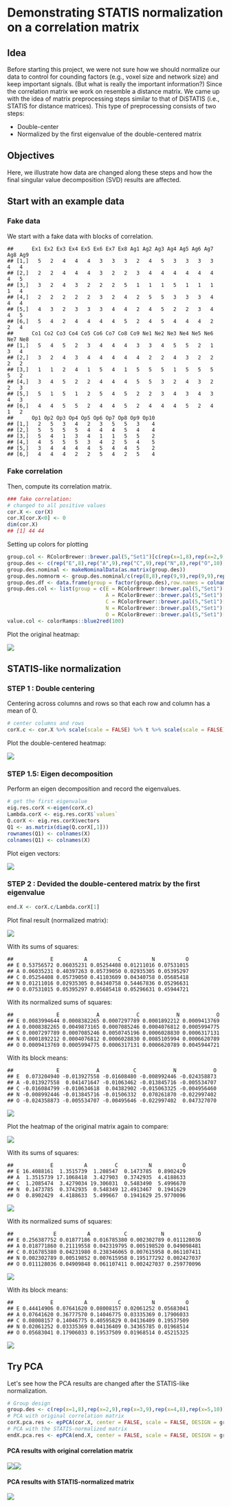 Demonstrating STATIS normalization on a correlation matrix
================

Idea
----

Before starting this project, we were not sure how we should normalize our data to control for counding factors (e.g., voxel size and network size) and keep important signals. (But what is really the important information?) Since the correlation matrix we work on resemble a distance matrix. We came up with the idea of matrix preprocessing steps similar to that of DiSTATIS (i.e., STATIS for distance matrices). This type of preprocessing consists of two steps:

-   Double-center
-   Normalized by the first eigenvalue of the double-centered matrix

Objectives
----------

Here, we illustrate how data are changed along these steps and how the final singular value decomposition (SVD) results are affected.

Start with an example data
--------------------------

### Fake data

We start with a fake data with blocks of correlation.

    ##      Ex1 Ex2 Ex3 Ex4 Ex5 Ex6 Ex7 Ex8 Ag1 Ag2 Ag3 Ag4 Ag5 Ag6 Ag7 Ag8 Ag9
    ## [1,]   5   2   4   4   4   3   3   3   2   4   5   3   3   3   3   4   4
    ## [2,]   2   2   4   4   4   3   2   2   3   4   4   4   4   4   4   4   5
    ## [3,]   3   2   4   3   2   2   2   5   1   1   1   5   1   1   1   1   4
    ## [4,]   2   2   2   2   2   3   2   4   2   5   5   3   3   3   4   4   4
    ## [5,]   4   3   2   3   3   3   4   4   2   4   5   2   2   3   4   4   5
    ## [6,]   5   4   2   4   4   4   4   5   2   4   5   4   4   4   2   2   4
    ##      Co1 Co2 Co3 Co4 Co5 Co6 Co7 Co8 Co9 Ne1 Ne2 Ne3 Ne4 Ne5 Ne6 Ne7 Ne8
    ## [1,]   5   4   5   2   3   4   4   4   3   3   4   5   5   2   1   3   4
    ## [2,]   3   2   4   3   4   4   4   4   4   2   2   4   3   2   2   2   2
    ## [3,]   1   1   2   4   1   5   4   1   5   5   5   1   5   5   5   5   2
    ## [4,]   3   4   5   2   2   4   4   4   5   5   3   2   4   3   2   2   3
    ## [5,]   5   1   5   1   2   5   4   5   2   2   3   4   3   4   3   4   3
    ## [6,]   4   4   5   5   2   4   4   5   2   4   4   4   5   2   4   1   2
    ##      Op1 Op2 Op3 Op4 Op5 Op6 Op7 Op8 Op9 Op10
    ## [1,]   2   5   3   4   2   3   5   5   3    4
    ## [2,]   5   5   5   5   4   4   4   5   4    4
    ## [3,]   5   4   1   3   4   1   1   5   5    2
    ## [4,]   4   5   5   5   3   4   2   5   4    5
    ## [5,]   3   4   4   4   4   5   4   4   5    2
    ## [6,]   4   4   4   2   2   5   4   2   5    4

### Fake correlation

Then, compute its correlation matrix.

``` r
### fake correlation:
# changed to all positive values
cor.X <- cor(X)
cor.X[cor.X<0] <- 0
dim(cor.X)
## [1] 44 44
```

Setting up colors for plotting

``` r
group.col <- RColorBrewer::brewer.pal(5,"Set1")[c(rep(x=1,8),rep(x=2,9),rep(x=3,9),rep(x=4,8),rep(x=5,10))]
group.des <- c(rep("E",8),rep("A",9),rep("C",9),rep("N",8),rep("O",10))
group.des.nominal <- makeNominalData(as.matrix(group.des))
group.des.nomnorm <- group.des.nominal/c(rep(8,8),rep(9,9),rep(9,9),rep(8,8),rep(10,10))
group.des.df <- data.frame(group = factor(group.des),row.names = colnames(X))
group.des.col <- list(group = c(E = RColorBrewer::brewer.pal(5,"Set1")[1],
                                A = RColorBrewer::brewer.pal(5,"Set1")[2],
                                C = RColorBrewer::brewer.pal(5,"Set1")[3],
                                N = RColorBrewer::brewer.pal(5,"Set1")[4],
                                O = RColorBrewer::brewer.pal(5,"Set1")[5]))
value.col <- colorRamps::blue2red(100)
```

Plot the original heatmap:

![](demo_STATISnorm4r_mc_files/figure-markdown_github/show_cor-1.png)

STATIS-like normalization
-------------------------

### STEP 1 : Double centering

Centering across columns and rows so that each row and column has a mean of 0.

``` r
# center columns and rows
corX.c <- cor.X %>% scale(scale = FALSE) %>% t %>% scale(scale = FALSE)
```

Plot the double-centered heatmap:

![](demo_STATISnorm4r_mc_files/figure-markdown_github/show_center-1.png)

### STEP 1.5: Eigen decomposition

Perform an eigen decomposition and record the eigenvalues.

``` r
# get the first eigenvalue
eig.res.corX <-eigen(corX.c)
Lambda.corX <- eig.res.corX$`values`
Q.corX <- eig.res.corX$vectors
Q1 <- as.matrix(diag(Q.corX[,1]))
rownames(Q1) <- colnames(X)
colnames(Q1) <- colnames(X)
```

Plot eigen vectors:

![](demo_STATISnorm4r_mc_files/figure-markdown_github/show_eig-1.png)

### STEP 2 : Devided the double-centered matrix by the first eigenvalue

``` r
end.X <- corX.c/Lambda.corX[1]
```

Plot final result (normalized matrix):

![](demo_STATISnorm4r_mc_files/figure-markdown_github/show_endX-1.png)

With its sums of squares:

    ##            E          A          C          N          O
    ## E 0.53756572 0.06035231 0.05254408 0.01211016 0.07531015
    ## A 0.06035231 0.40397263 0.05739050 0.02935305 0.05395297
    ## C 0.05254408 0.05739050 0.41103609 0.04340758 0.05685418
    ## N 0.01211016 0.02935305 0.04340758 0.54467836 0.05296631
    ## O 0.07531015 0.05395297 0.05685418 0.05296631 0.45944721

With its normalized sums of squares:

    ##              E            A            C            N            O
    ## E 0.0083994644 0.0008382265 0.0007297789 0.0001892212 0.0009413769
    ## A 0.0008382265 0.0049873165 0.0007085246 0.0004076812 0.0005994775
    ## C 0.0007297789 0.0007085246 0.0050745196 0.0006028830 0.0006317131
    ## N 0.0001892212 0.0004076812 0.0006028830 0.0085105994 0.0006620789
    ## O 0.0009413769 0.0005994775 0.0006317131 0.0006620789 0.0045944721

With its block means:

    ##              E            A           C            N            O
    ## E  0.073204940 -0.013927558 -0.01608480 -0.008992446 -0.024358873
    ## A -0.013927558  0.041471647 -0.01063462 -0.013845716 -0.005534707
    ## C -0.016084799 -0.010634618  0.04382902 -0.015063325 -0.004956460
    ## N -0.008992446 -0.013845716 -0.01506332  0.070261870 -0.022997402
    ## O -0.024358873 -0.005534707 -0.00495646 -0.022997402  0.047327070

![](demo_STATISnorm4r_mc_files/figure-markdown_github/unnamed-chunk-1-1.png)

Plot the heatmap of the original matrix again to compare:

![](demo_STATISnorm4r_mc_files/figure-markdown_github/show_cor2-1.png)

With its sums of squares:

    ##            E          A         C          N          O
    ## E 16.4088161  1.3515739  1.208547  0.1473785  0.8902429
    ## A  1.3515739 17.1068418  3.427903  0.3742935  4.4188633
    ## C  1.2085474  3.4279034 19.306031  0.5483490  5.4996670
    ## N  0.1473785  0.3742935  0.548349 12.4913467  0.1941629
    ## O  0.8902429  4.4188633  5.499667  0.1941629 25.9770096

![](demo_STATISnorm4r_mc_files/figure-markdown_github/ss_corX-1.png)

With its normalized sums of squares:

    ##             E          A           C           N           O
    ## E 0.256387752 0.01877186 0.016785380 0.002302789 0.011128036
    ## A 0.018771860 0.21119558 0.042319795 0.005198520 0.049098481
    ## C 0.016785380 0.04231980 0.238346065 0.007615958 0.061107411
    ## N 0.002302789 0.00519852 0.007615958 0.195177292 0.002427037
    ## O 0.011128036 0.04909848 0.061107411 0.002427037 0.259770096

![](demo_STATISnorm4r_mc_files/figure-markdown_github/NormSS_corX-1.png)

With its block means:

    ##            E          A          C          N          O
    ## E 0.44414906 0.07641620 0.08008157 0.02061252 0.05683041
    ## A 0.07641620 0.36777570 0.14046775 0.03335369 0.17906033
    ## C 0.08008157 0.14046775 0.40595829 0.04136409 0.19537509
    ## N 0.02061252 0.03335369 0.04136409 0.34365785 0.01968514
    ## O 0.05683041 0.17906033 0.19537509 0.01968514 0.45215325

![](demo_STATISnorm4r_mc_files/figure-markdown_github/mean_corX-1.png)

Try PCA
-------

Let's see how the PCA results are changed after the STATIS-like normalization.

``` r
# Group design
group.des <- c(rep(x=1,8),rep(x=2,9),rep(x=3,9),rep(x=4,8),rep(x=5,10))
# PCA with original correlation matrix
corX.pca.res <- epPCA(cor.X, center = FALSE, scale = FALSE, DESIGN = group.des, make_design_nominal = TRUE, graphs = FALSE)
# PCA with the STATIS-normalized matrix
endX.pca.res <- epPCA(end.X, center = FALSE, scale = FALSE, DESIGN = group.des, make_design_nominal = TRUE, graphs = FALSE)
```

#### PCA results with original correlation matrix

![](demo_STATISnorm4r_mc_files/figure-markdown_github/pcaRes_corX-1.png)![](demo_STATISnorm4r_mc_files/figure-markdown_github/pcaRes_corX-2.png)

#### PCA results with STATIS-normalized matrix

![](demo_STATISnorm4r_mc_files/figure-markdown_github/pcaRes_endX-1.png)
